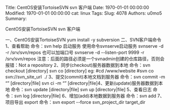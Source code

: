 Title: CentOS安装TortoiseSVN svn 客户端
Date: 1970-01-01 00:00:00
Modified: 1970-01-01 00:00:00
cat: linux
Tags: 
Slug: 4078
Authors: u0mo5 
Summary: 

CentOS安装TortoiseSVN svn 客户端
 


一、CentOS安装TortoiseSVN yum install -y subversion
二、SVN客户端命令
1、查看帮助 命令：svn help
启动服务
使用命令svnserve启动服务
svnserve -d  -r /srv/svn/repos
也可以加端口号 svnserve -d --listen-port 9999 -r /srv/svn/repos
注意：后面的路径必须是一个svnadmin创建的仓库路径，否则会报错：Not a repository
2、同步(checkout)服务器数据到本地 命令：svn checkout [directory] svn co [directory]
eg:
#cd /www/website
#svn co svn://svn_site_url  ./
3、提交(commit)本地文档到服务器 命令：svn commit -m “” [directory|file] svn ci -m “” [directory|file]4、更新(update)服务器数据到本地 命令：svn update [directory|file] svn up [directory|file]
5、查看日志 命令：svn log [directory|file]
6、增加(add)本地数据到服务器
命令：svn add
7、项目导出 export
命令：svn export --force svn_project_dir target_dir




